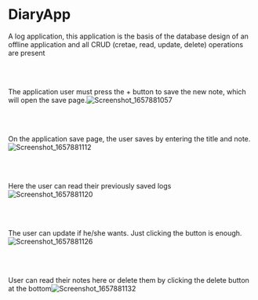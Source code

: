 # DiaryApp
A log application, this application is the basis of the database design of an offline application and all CRUD (cretae, read, update, delete) operations are present


<br><br>

The application user must press the + button to save the new note, which will open the save page.![Screenshot_1657881057](https://user-images.githubusercontent.com/67163842/179206572-523bd90b-a9e1-45ae-8bca-24ce2e1cf626.png)


<br><br>

On the application save page, the user saves by entering the title and note.
![Screenshot_1657881112](https://user-images.githubusercontent.com/67163842/179206865-60db3531-0c2d-41b4-a751-0e5ff8bd6a7c.png)


<br><br>

Here the user can read their previously saved logs![Screenshot_1657881120](https://user-images.githubusercontent.com/67163842/179207105-30b28da3-cec1-461d-a299-f73958dd80f6.png)


<br><br>

The user can update if he/she wants. Just clicking the button is enough.![Screenshot_1657881126](https://user-images.githubusercontent.com/67163842/179207308-81c98ece-f7bd-4cf6-8992-b1560c73affa.png)


<br><br>

User can read their notes here or delete them by clicking the delete button at the bottom![Screenshot_1657881132](https://user-images.githubusercontent.com/67163842/179207519-6f9f8609-40c9-4eac-8194-65dd743f25c0.png)
